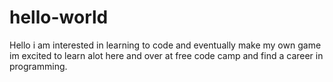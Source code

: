 # hello-world

Hello
i am interested in learning to code and eventually make my own game im excited to learn alot here and over at free code camp 
and find a career in programming.
